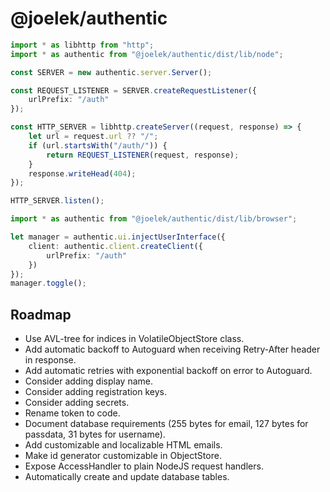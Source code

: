 # @joelek/authentic

```ts
import * as libhttp from "http";
import * as authentic from "@joelek/authentic/dist/lib/node";

const SERVER = new authentic.server.Server();

const REQUEST_LISTENER = SERVER.createRequestListener({
	urlPrefix: "/auth"
});

const HTTP_SERVER = libhttp.createServer((request, response) => {
	let url = request.url ?? "/";
	if (url.startsWith("/auth/")) {
		return REQUEST_LISTENER(request, response);
	}
	response.writeHead(404);
});

HTTP_SERVER.listen();
```

```ts
import * as authentic from "@joelek/authentic/dist/lib/browser";

let manager = authentic.ui.injectUserInterface({
	client: authentic.client.createClient({
		urlPrefix: "/auth"
	})
});
manager.toggle();
```

## Roadmap

* Use AVL-tree for indices in VolatileObjectStore class.
* Add automatic backoff to Autoguard when receiving Retry-After header in response.
* Add automatic retries with exponential backoff on error to Autoguard.
* Consider adding display name.
* Consider adding registration keys.
* Consider adding secrets.
* Rename token to code.
* Document database requirements (255 bytes for email, 127 bytes for passdata, 31 bytes for username).
* Add customizable and localizable HTML emails.
* Make id generator customizable in ObjectStore.
* Expose AccessHandler to plain NodeJS request handlers.
* Automatically create and update database tables.
